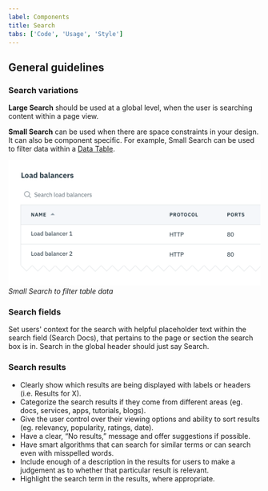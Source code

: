 ```yaml
---
label: Components
title: Search
tabs: ['Code', 'Usage', 'Style']
---
```


## General guidelines

### Search variations

**Large Search** should be used at a global level, when the user is searching content within a page view.

**Small Search** can be used when there are space constraints in your design. It can also be component specific. For example, Small Search can be used to filter data within a [Data Table](/components/data-table).

![Search on a table](images/search-usage-1.png)
_Small Search to filter table data_

### Search fields

Set users' context for the search with helpful placeholder text within the search field (Search Docs), that pertains to the page or section the search box is in. Search in the global header should just say Search.

### Search results

- Clearly show which results are being displayed with labels or headers (i.e. Results for X).
- Categorize the search results if they come from different areas (eg. docs, services, apps, tutorials, blogs).
- Give the user control over their viewing options and ability to sort results (eg. relevancy, popularity, ratings, date).
- Have a clear, “No results,” message and offer suggestions if possible.
- Have smart algorithms that can search for similar terms or can search even with misspelled words.
- Include enough of a description in the results for users to make a judgement as to whether that particular result is relevant.
- Highlight the search term in the results, where appropriate.
